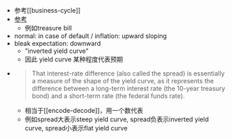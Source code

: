- 参考[[business-cycle]]
- [参考](https://www.britannica.com/money/topic/yield-curve)
  - 例如treasure bill
- normal: in case of default / inflation: upward sloping
- bleak expectation: downward
  - "inverted yield curve"
  - 因此 yield curve 某种程度代表预期
- > That interest-rate difference (also called the spread) is essentially a measure of the shape of the yield curve, as it represents the difference between a long-term interest rate (the 10-year treasury bond) and a short-term rate (the federal funds rate).
  - 相当于[[encode-decode]]，用一个数代表
  - 例如spread大表示steep yield curve, spread负表示inverted yield curve, spread小表示flat yield curve